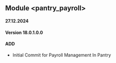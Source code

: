 ## Module <pantry_payroll>

#### 27.12.2024
#### Version 18.0.1.0.0
#### ADD
- Initial Commit for Payroll Management In Pantry
